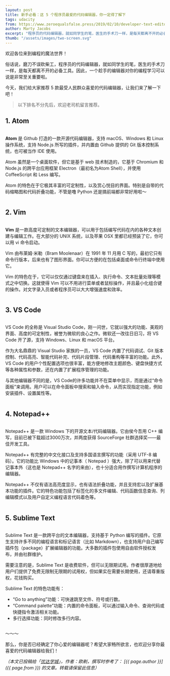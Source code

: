 ```yaml
---
layout: post
title: 新手必看：这 5 个程序员最爱的代码编辑器，你一定得了解下
tags: udacity
from: https://www.zeroequalsfalse.press/2019/02/10/developer-text-editor/
author: Marty Jacobs
excerpt: "程序员的代码编辑器，就如同学生的笔，医生的手术刀一样，是每天都离不开的必备工具。因此，一个趁手的编辑器对你的编程学习可以说是非常至关重要啦。今天，我们给大家推荐 5 款最受人民群众喜爱的代码编辑器，让我们来了解一下吧！"
thumb: "/assets/images/two-screen.svg"
---
```


欢迎各位来到编程的魔法世界！

俗话说，磨刀不误砍柴工，程序员的代码编辑器，就如同学生的笔，医生的手术刀一样，是每天都离不开的必备工具。因此，一个趁手的编辑器对你的编程学习可以说是非常至关重要啦。

今天，我们给大家推荐 5 款最受人民群众喜爱的代码编辑器，让我们来了解一下吧！

> 以下排名不分先后，欢迎老司机留言推荐。

## 1. Atom

<img src="/img/20190215/001.jpg" style="max-width:350px;" alt="" />

**Atom** 是 Github 打造的一款开源代码编辑器，支持 macOS、Windows 和 Linux 操作系统，支持 Node.js 所写的插件，并内置由 Github 提供的 Git 版本控制系统，也可被当作 IDE 使用。

Atom 虽然是一个桌面软件，但它是基于 web 技术制造的，它基于 Chromium 和 Node.js 的跨平台应用框架 Electron（最初名为Atom Shell），并使用 CoffeeScript 和 Less 编写。

Atom 的特色在于它极其丰富的可定制性，以及赏心悦目的界面。特别是自带的代码缩略图和代码折叠功能，不管是噜 Python 还是搞前端都非常好用啦～

<img src="/img/20190215/002.jpg" alt="" />
 
## 2. Vim

<img src="/img/20190215/003.jpg" style="max-width:350px;" alt="" />

**Vim** 是一款高度可定制的文本编辑器，可以用于包括编写代码在内的各种文本创建与编辑工作。在大部分的 UNIX 系统，以及苹果 OSX 里都已经预装了它，你可以用 vi 命令启动。

Vim 由布莱姆·米勒（Bram Moolenaar）在 1991 年 11 月用 C 写的，最初它只有命令行版本，后来也有了图形界面。你可以方便的在包括桌面或命令行终端中使用它。

Vim 的特色在于，它可以仅仅通过键盘来在插入、执行命令、文本批量处理等模式之中切换。这就使得 Vim 可以不用进行菜单或者鼠标操作，并且最小化组合键的操作。对文字录入员或者程序员可以大大增强速度和效率。

<img src="/img/20190215/004.jpg" alt="" />

## 3. VS Code

<img src="/img/20190215/005.svg" style="max-width:350px;" alt="" />

VS Code 的全称是 Visual Studio Code，刚一问世，它就以强大的功能、美观的界面、高度的可定制性，被誉为微软的良心之作。微软还一改往日旧习，将 VS Code 开了源，支持 Windows、Linux 和 macOS 平台。

作为大名鼎鼎的 Visual Studio 家族的一员，VS Code 内置了代码调试、Git 版本控制、代码高亮、智能代码补完、代码片段管理、代码重构等丰富的功能。此外，VS Code 的用户个性配置选项也很丰富，能方便地修改主题颜色、键盘快捷方式等各种属性和参数，还在内置了扩展程序管理的功能。

与其他编辑器不同的是，VS Code的许多功能并不在菜单中显示，而是通过“命令面板”来调用。用户可以在命令面板中搜索和输入命令，从而实现指定功能，例如安装插件、设置属性等。

<img src="/img/20190215/006.jpg" alt="" />

## 4. Notepad++

<img src="/img/20190215/007.png" style="max-width:350px;" alt="" />
 
Notepad++ 是一款 Windows 下的开源文本/代码编辑器。它由侯今吾用 C++ 编写，目前已被下载超过3000万次，并两度获得 SourceForge 社群选择奖——最佳开发工具。

Notepad++ 有完整的中文化接口及支持多国语言撰写的功能（采用 UTF-8 编码）。它的功能比 Windows 中的记事本（ Notepad ）强大，除了可以用来代替记事本外（这也是 Notepad++ 名字的来由），也十分适合用作撰写计算机程序的编辑器。

Notepad++ 不仅有语法高亮度显示，也有语法折叠功能，并且支持宏以及扩展基本功能的插件。它的特色功能包括了标签化的多文件编辑、代码函数信息查询、列编辑模式以及用户自定义编程语言代码着色等。

<img src="/img/20190215/008.jpg" alt="" />
 
## 5. Sublime Text

<img src="/img/20190215/009.jpg" style="max-width:350px;" alt="" />

Sublime Text 是一款跨平台的文本编辑器，支持基于 Python 编写的插件。它原生支持许多不同的编程语言和标记语言（比如 Markdown），也支持用户自己编写插件包（package）扩展编辑器的功能。大多数的插件包使用自由软件授权发布，并由社群维护。

需要注意的是，Sublime Text 是收费软件，但可以无限期试用。作者很厚道地给用户们提供了免费无限制无限期的试用权，但如果实在需要长期使用，还请尊重版权，花钱购买。

Sublime Text 的特色功能有：
* “Go to anything”功能：可快速跳至文件、符号或行数。
* “Command palette”功能：内置的命令面板，可以通过输入命令、查询代码或快捷指令激活相关功能。
* 多行选择功能：同时修改多行内容。

<img src="/img/20190215/010.jpg" alt="" />

～～～

那么，你是否已经确定了你心爱的编辑器呢？希望大家畅所欲言，也欢迎分享你最喜爱的代码编辑器给我们！


_（本文已投稿给「[优达学城](https://cn.udacity.com)」，作者：欧剃，撰写时参考了： [{{ page.author }}]({{ page.from }}) 的文章。转载请保留此信息）_
